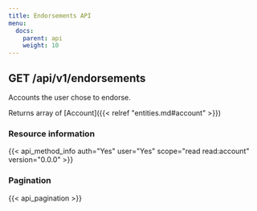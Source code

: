 ```yaml
---
title: Endorsements API
menu:
  docs:
    parent: api
    weight: 10
---
```


## GET /api/v1/endorsements

Accounts the user chose to endorse.

Returns array of [Account]({{< relref "entities.md#account" >}})

### Resource information

{{< api_method_info auth="Yes" user="Yes" scope="read read:account" version="0.0.0" >}}

### Pagination

{{< api_pagination >}}
